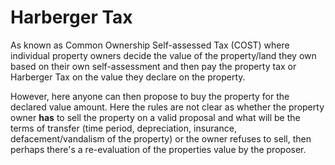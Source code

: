 # Harberger Tax

As known as Common Ownership Self-assessed Tax (COST) where individual
property owners decide the value of the property/land they own based on their
own self-assessment and then pay the property tax or Harberger Tax on the value
they declare on the property.

However, here anyone can then propose to buy the property for the declared value
amount. Here the rules are not clear as whether the property owner **has** to sell
the property on a valid proposal and what will be the terms of transfer (time period, 
depreciation, insurance, defacement/vandalism of the property) or the owner
refuses to sell, then perhaps there's a re-evaluation of the properties value
by the proposer.

[1]: https://chicagounbound.uchicago.edu/cgi/viewcontent.cgi?article=12668&context=journal_articles
[2]: https://vitalik.eth.limo/general/2018/04/20/radical_markets.html

